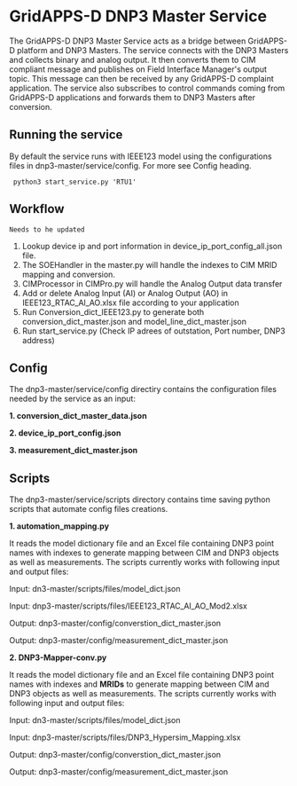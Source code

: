 
# GridAPPS-D DNP3 Master Service 

The GridAPPS-D DNP3 Master Service acts as a bridge between GridAPPS-D platform and DNP3 Masters. The service connects with the DNP3 Masters and collects binary and analog output. It then converts them to CIM compliant message and publishes on Field Interface Manager's output topic. This message can then be received by any GridAPPS-D complaint application. The service also subscribes to control commands coming from GridAPPS-D applications and forwards them to DNP3 Masters after conversion.

## Running the service
By default the service runs with IEEE123 model using the configurations files in dnp3-master/service/config. For more see Config heading.
```
 python3 start_service.py 'RTU1' 
```

## Workflow
`Needs to he updated`

1. Lookup device ip and port information in device_ip_port_config_all.json file.
2. The SOEHandler in the master.py will handle the indexes to CIM MRID mapping and conversion.
3. CIMProcessor in CIMPro.py will handle the Analog Output data transfer
4. Add or delete Analog Input (AI) or Analog Output (AO) in IEEE123_RTAC_AI_AO.xlsx file according to your application
5. Run Conversion_dict_IEEE123.py to generate both conversion_dict_master.json and model_line_dict_master.json
6. Run start_service.py (Check IP adrees of outstation, Port number, DNP3 address)

## Config

The dnp3-master/service/config directiry contains the configuration files needed by the service as an input:

**1. conversion_dict_master_data.json**

**2. device_ip_port_config.json**

**3. measurement_dict_master.json**

## Scripts

The dnp3-master/service/scripts directory contains time saving python scripts that automate config files creations.

**1. automation_mapping.py**

It reads the model dictionary file and an Excel file containing DNP3 point names with indexes to generate mapping between CIM and DNP3 objects as well as measurements. The scripts currently works with following input and output files:

Input: dn3-master/scripts/files/model_dict.json 

Input: dnp3-master/scripts/files/IEEE123_RTAC_AI_AO_Mod2.xlsx

Output: dnp3-master/config/converstion_dict_master.json

Output: dnp3-master/config/measurement_dict_master.json

**2. DNP3-Mapper-conv.py**

It reads the model dictionary file and an Excel file containing DNP3 point names with indexes and **MRIDs** to generate mapping between CIM and DNP3 objects as well as measurements. The scripts currently works with following input and output files:

Input: dn3-master/scripts/files/model_dict.json 

Input: dnp3-master/scripts/files/DNP3_Hypersim_Mapping.xlsx

Output: dnp3-master/config/converstion_dict_master.json

Output: dnp3-master/config/measurement_dict_master.json

